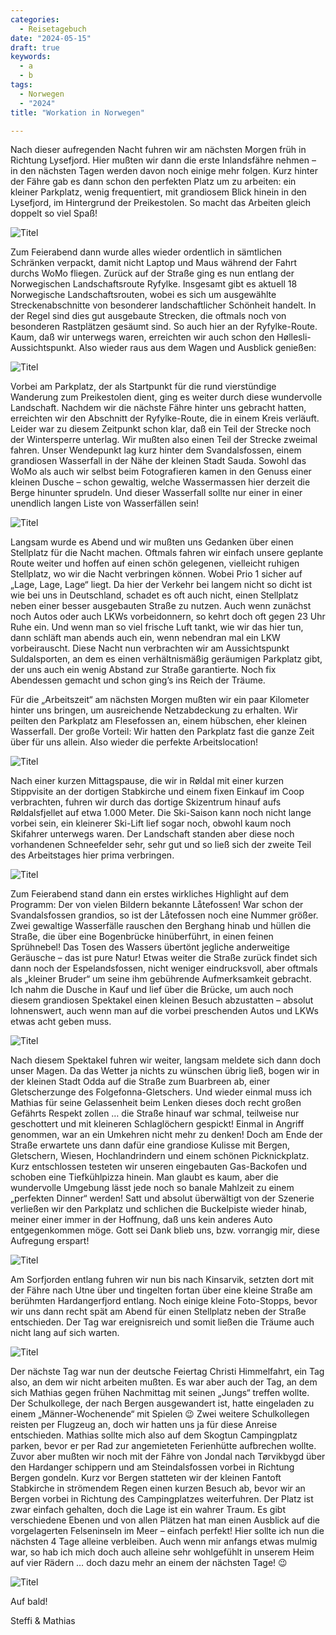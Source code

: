 ```yaml
---
categories:
  - Reisetagebuch
date: "2024-05-15"
draft: true
keywords:
  - a
  - b
tags:
  - Norwegen
  - "2024"
title: "Workation in Norwegen"

---
```


Nach dieser aufregenden Nacht fuhren wir am nächsten Morgen früh in Richtung
Lysefjord. Hier mußten wir dann die erste Inlandsfähre nehmen – in den nächsten
Tagen werden davon noch einige mehr folgen. Kurz hinter der Fähre gab es dann
schon den perfekten Platz um zu arbeiten: ein kleiner Parkplatz, wenig
frequentiert, mit grandiosem Blick hinein in den Lysefjord, im Hintergrund der
Preikestolen. So macht das Arbeiten gleich doppelt so viel Spaß!

![Titel](/images/dddD)
<!-- Lysefjordbrücke, im Hintergrund ist der Preikestolen zu sehen! -->
<!-- So lässt sich doch prima arbeiten! -->

Zum Feierabend dann wurde alles wieder ordentlich in sämtlichen Schränken
verpackt, damit nicht Laptop und Maus während der Fahrt durchs WoMo fliegen.
Zurück auf der Straße ging es nun entlang der Norwegischen Landschaftsroute
Ryfylke. Insgesamt gibt es aktuell 18 Norwegische Landschaftsrouten, wobei es
sich um ausgewählte Streckenabschnitte von besonderer landschaftlicher Schönheit
handelt. In der Regel sind dies gut ausgebaute Strecken, die oftmals noch von
besonderen Rastplätzen gesäumt sind. So auch hier an der Ryfylke-Route. Kaum,
daß wir unterwegs waren, erreichten wir auch schon den Høllesli-Aussichtspunkt.
Also wieder raus aus dem Wagen und Ausblick genießen:

![Titel](/images/dddD)

Vorbei am Parkplatz, der als Startpunkt für die rund vierstündige Wanderung zum
Preikestolen dient, ging es weiter durch diese wundervolle Landschaft. Nachdem
wir die nächste Fähre hinter uns gebracht hatten, erreichten wir den Abschnitt
der Ryfylke-Route, die in einem Kreis verläuft. Leider war zu diesem Zeitpunkt
schon klar, daß ein Teil der Strecke noch der Wintersperre unterlag. Wir mußten
also einen Teil der Strecke zweimal fahren. Unser Wendepunkt lag kurz hinter
dem Svandalsfossen, einem grandiosen Wasserfall in der Nähe der kleinen Stadt
Sauda. Sowohl das WoMo als auch wir selbst beim Fotografieren kamen in den
Genuss
einer kleinen Dusche – schon gewaltig, welche Wassermassen hier derzeit die
Berge hinunter sprudeln. Und dieser Wasserfall sollte nur einer in einer
unendlich langen Liste von Wasserfällen sein!

![Titel](/images/dddD)
<!-- Svandalsfossen -->
<!-- Hangandvikfossen -->

Langsam wurde es Abend und wir mußten uns Gedanken über einen Stellplatz für die
Nacht machen. Oftmals fahren wir einfach unsere geplante Route weiter und hoffen
auf einen schön gelegenen, vielleicht ruhigen Stellplatz, wo wir die Nacht
verbringen können. Wobei Prio 1 sicher auf „Lage, Lage, Lage“ liegt. Da hier der
Verkehr bei langem nicht so dicht ist wie bei uns in Deutschland, schadet es oft
auch nicht, einen Stellplatz neben einer besser ausgebauten Straße zu nutzen.
Auch wenn zunächst noch Autos oder auch LKWs vorbeidonnern, so kehrt doch oft
gegen 23 Uhr Ruhe ein. Und wenn man so viel frische Luft tankt, wie wir das hier
tun, dann schläft man abends auch ein, wenn nebendran mal ein LKW vorbeirauscht.
Diese Nacht nun verbrachten wir am Aussichtspunkt Suldalsporten, an dem es einen
verhältnismäßig geräumigen Parkplatz gibt, der uns auch ein wenig Abstand zur
Straße garantierte. Noch fix Abendessen gemacht und schon ging’s ins Reich der
Träume.

Für die „Arbeitszeit“ am nächsten Morgen mußten wir ein paar Kilometer hinter
uns bringen, um ausreichende Netzabdeckung zu erhalten. Wir peilten den
Parkplatz am Flesefossen an, einem hübschen, eher kleinen Wasserfall. Der große
Vorteil: Wir hatten den Parkplatz fast die ganze Zeit über für uns allein. Also
wieder die perfekte Arbeitslocation!

![Titel](/images/dddD)
<!-- Flesefossen -->
<!-- Kurze Mittagspause an der Røldal Stabkirche -->

Nach einer kurzen Mittagspause, die wir in Røldal mit einer kurzen Stippvisite
an der dortigen Stabkirche und einem fixen Einkauf im Coop verbrachten, fuhren
wir durch das dortige Skizentrum hinauf aufs Røldalsfjellet auf etwa 1.000
Meter. Die Ski-Saison kann noch nicht lange vorbei sein, ein kleinerer Ski-Lift
lief sogar noch, obwohl kaum noch Skifahrer unterwegs waren. Der Landschaft
standen aber diese noch vorhandenen Schneefelder sehr, sehr gut und so ließ sich
der zweite Teil des Arbeitstages hier prima verbringen.

![Titel](/images/dddD)
<!-- Røldalsfjellet -->

Zum Feierabend stand dann ein erstes wirkliches Highlight auf dem Programm: Der
von vielen Bildern bekannte Låtefossen! War schon der Svandalsfossen grandios,
so ist der Låtefossen noch eine Nummer größer. Zwei gewaltige Wasserfälle
rauschen den Berghang hinab und hüllen die Straße, die über eine Bogenbrücke
hinüberführt, in einen feinen Sprühnebel! Das Tosen des Wassers übertönt
jegliche anderweitige Geräusche – das ist pure Natur! Etwas weiter die Straße
zurück findet sich dann noch der Espelandsfossen, nicht weniger eindrucksvoll,
aber oftmals als „kleiner Bruder“ um seine ihm gebührende Aufmerksamkeit
gebracht. Ich nahm die Dusche in Kauf und lief über die Brücke, um auch noch
diesem grandiosen Spektakel einen kleinen Besuch abzustatten – absolut
lohnenswert, auch wenn man auf die vorbei preschenden Autos und LKWs etwas acht
geben muss.

![Titel](/images/dddD)
<!-- Låtefossen -->
<!-- Låtefossen -->
<!-- Regenbogenbildung am Låtefossen -->
<!-- Espelandsfossen -->

Nach diesem Spektakel fuhren wir weiter, langsam meldete sich dann doch unser
Magen. Da das Wetter ja nichts zu wünschen übrig ließ, bogen wir in der kleinen
Stadt Odda auf die Straße zum Buarbreen ab, einer Gletscherzunge des
Folgefonna-Gletschers. Und wieder einmal muss ich Mathias für seine Gelassenheit
beim Lenken dieses doch recht großen Gefährts Respekt zollen … die Straße hinauf
war schmal, teilweise nur geschottert und mit kleineren Schlaglöchern gespickt!
Einmal in Angriff genommen, war an ein Umkehren nicht mehr zu denken! Doch am
Ende der Straße erwartete uns dann dafür eine grandiose Kulisse mit Bergen,
Gletschern, Wiesen, Hochlandrindern und einem schönen Picknickplatz. Kurz
entschlossen testeten wir unseren eingebauten Gas-Backofen und schoben eine
Tiefkühlpizza hinein. Man glaubt es kaum, aber die wundervolle Umgebung lässt
jede noch so banale Mahlzeit zu einem „perfekten Dinner“ werden! Satt und
absolut überwältigt von der Szenerie verließen wir den Parkplatz und schlichen
die Buckelpiste wieder hinab, meiner einer immer in der Hoffnung, daß uns kein
anderes Auto entgegenkommen möge. Gott sei Dank blieb uns, bzw. vorrangig mir,
diese Aufregung erspart!

![Titel](/images/dddD)
<!-- Am Buarbreen-Parkplatz -->

Am Sorfjorden entlang fuhren wir nun bis nach Kinsarvik, setzten dort mit der
Fähre nach Utne über und tingelten fortan über eine kleine Straße am berühmten
Hardangerfjord entlang. Noch einige kleine Foto-Stopps, bevor wir uns dann recht
spät am Abend für einen Stellplatz neben der Straße entschieden. Der Tag war
ereignisreich und somit ließen die Träume auch nicht lang auf sich warten.

![Titel](/images/dddD)
<!-- Landschaft am Sorfjord -->
<!-- Fährverbindungen … die Übung machts einfach! -->

Der nächste Tag war nun der deutsche Feiertag Christi Himmelfahrt, ein Tag also,
an dem wir nicht arbeiten mußten. Es war aber auch der Tag, an dem sich Mathias
gegen frühen Nachmittag mit seinen „Jungs“ treffen wollte. Der Schulkollege, der
nach Bergen ausgewandert ist, hatte eingeladen zu einem „Männer-Wochenende“ mit
Spielen 😉 Zwei weitere Schulkollegen reisten per Flugzeug an, doch wir hatten
uns ja für diese Anreise entschieden. Mathias sollte mich also auf dem Skogtun
Campingplatz parken, bevor er per Rad zur angemieteten Ferienhütte aufbrechen
wollte. Zuvor aber mußten wir noch mit der Fähre von Jondal nach Tørvikbygd über
den Hardanger schippern und am Steindalsfossen vorbei in Richtung Bergen
gondeln. Kurz vor Bergen statteten wir der kleinen Fantoft Stabkirche in
strömendem Regen einen kurzen Besuch ab, bevor wir an Bergen vorbei in Richtung
des Campingplatzes weiterfuhren. Der Platz ist zwar einfach gehalten, doch die
Lage ist ein wahrer Traum. Es gibt verschiedene Ebenen und von allen Plätzen hat
man einen Ausblick auf die vorgelagerten Felseninseln im Meer – einfach perfekt!
Hier sollte ich nun die nächsten 4 Tage alleine verbleiben. Auch wenn mir
anfangs etwas mulmig war, so hab ich mich doch auch alleine sehr wohlgefühlt in
unserem Heim auf vier Rädern … doch dazu mehr an einem der nächsten Tage! 😉

![Titel](/images/dddD)
<!-- Fantoft Stabkirche -->
<!-- Fantoft Stabkirche – Blick ins Innere -->
<!-- Sonnenuntergang am Skogtun Campinglatz -->

Auf bald!

Steffi & Mathias
